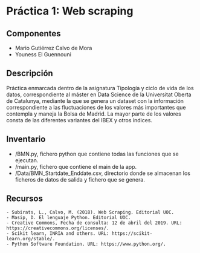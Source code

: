 # Práctica 1: Web scraping

## Componentes

- Mario Gutiérrez Calvo de Mora
- Youness El Guennouni

## Descripción

Práctica enmarcada dentro de la asignatura Tipología y ciclo de vida de los datos, correspondiente al máster en Data Science de la Universitat Oberta de Catalunya, mediante la que se genera un dataset con la información correspondiente a las fluctuaciones de los valores más importantes que contempla y maneja la Bolsa de Madrid. La mayor parte de los valores consta de las diferentes variantes del IBEX y otros índices.

## Inventario

 - /BMN.py, fichero python que contiene todas las funciones que se ejecutan.
 - /main.py, fichero que contiene el main de la app.
 - /Data/BMN_Startdate_Enddate.csv, directorio donde se almacenan los ficheros de datos de salida y fichero que se genera.

## Recursos

	- Subirats, L., Calvo, M. (2018). Web Scraping. Editorial UOC.
	- Masip, D. El lenguaje Python. Editorial UOC.
	- Creative Commons, Fecha de consulta: 12 de abril del 2019. URL:  https://creativecommons.org/licenses/.
	- Scikit learn, INRIA and others. URL: https://scikit-learn.org/stable/.
	- Python Software Foundation. URL: https://www.python.org/.
